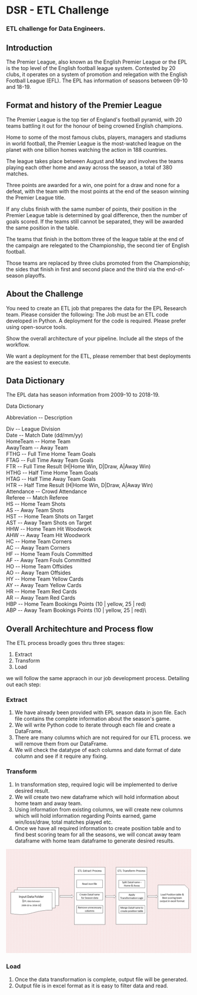 # DSR - ETL Challenge

### ETL challenge for Data Engineers.

## Introduction
The Premier League, also known as the English Premier League or the EPL is the top level of the English football league system. Contested by 20 clubs, it operates on a system of promotion and relegation with the English Football League (EFL).
The EPL has information of seasons between 09-10 and 18-19. 

## Format and history of the Premier League
The Premier League is the top tier of England's football pyramid, with 20 teams battling it out for the honour of being crowned English champions.

Home to some of the most famous clubs, players, managers and stadiums in world football, the Premier League is the most-watched league on the planet with one billion homes watching the action in 188 countries.

The league takes place between August and May and involves the teams playing each other home and away across the season, a total of 380 matches.

Three points are awarded for a win, one point for a draw and none for a defeat, with the team with the most points at the end of the season winning the Premier League title.

If any clubs finish with the same number of points, their position in the Premier League table is determined by goal difference, then the number of goals scored. If the teams still cannot be separated, they will be awarded the same position in the table.

The teams that finish in the bottom three of the league table at the end of the campaign are relegated to the Championship, the second tier of English football.

Those teams are replaced by three clubs promoted from the Championship; the sides that finish in first and second place and the third via the end-of-season playoffs.

## About the Challenge

You need to create an ETL job that prepares the data for the EPL Research team. Please consider the following:
    The Job must be an ETL code developed in Python.
    A deployment for the code is required. Please prefer using open-source tools.

Show the overall architecture of your pipeline. Include all the steps of the workflow.

We want a deployment for the ETL, please remember that best deployments are the easiest to execute.

## Data Dictionary
The EPL data has season information from 2009-10 to 2018-19.

Data Dictionary

Abbreviation -- Description

Div           --   League Division\
Date 	      --  Match Date (dd/mm/yy)\
HomeTeam 	  --   Home Team\
AwayTeam 	  --   Away Team\
FTHG 	      --   Full Time Home Team Goals\
FTAG 	      --   Full Time Away Team Goals\
FTR 	      --   Full Time Result (H|Home Win, D|Draw, A|Away Win)\
HTHG 	      --   Half Time Home Team Goals\
HTAG 	      --   Half Time Away Team Goals\
HTR 	      --   Half Time Result (H|Home Win, D|Draw, A|Away Win)\
Attendance 	  --   Crowd Attendance\
Referee 	  --   Match Referee\
HS 	          --   Home Team Shots\
AS 	          --   Away Team Shots\
HST 	      --   Home Team Shots on Target\
AST 	      --   Away Team Shots on Target\
HHW 	      --   Home Team Hit Woodwork\
AHW 	      --   Away Team Hit Woodwork\
HC 	          --   Home Team Corners\
AC 	          --   Away Team Corners\
HF 	          --   Home Team Fouls Committed\
AF 	          --   Away Team Fouls Committed\
HO 	          --   Home Team Offsides\
AO 	          --   Away Team Offsides\
HY 	          --   Home Team Yellow Cards\
AY 	          --   Away Team Yellow Cards\
HR 	          --   Home Team Red Cards\
AR 	          --   Away Team Red Cards\
HBP 	      --   Home Team Bookings Points (10 | yellow, 25 | red)\
ABP 	      --   Away Team Bookings Points (10 | yellow, 25 | red)\

## Overall Architechture and Process flow

The ETL process broadly goes thru three stages:
1. Extract
2. Transform
3. Load

we will follow the same appraoch in our job development process. Detailing out each step:

### Extract
1. We have already been provided with EPL season data in json file. Each file contains the complete information about the season's game.
2. We will write Python code to iterate through each file and create a DataFrame.
3. There are many columns which are not required for our ETL process. we will remove them from our DataFrame.
4. We will check the datatype of each columns and date format of date column and see if it require any fixing.

### Transform
1. In transformation step, required logic will be implemented to derive desired result.
2. We will create two new dataframe which will hold information about home team and away team.
3. Using information from existing columns, we will create new columns which will hold information regarding Points earned, game win/loss/draw, total matches played etc.
4. Once we have all required information to create position table and to find best scoring team for all the seasons, we will concat away team dataframe with home team dataframe to generate desired results.

![EPL ETL Process FLow](ETP-ETL-Process.png)

### Load
1. Once the data transformation is complete, output file will be generated.
2. Output file is in excel format as it is easy to filter data and read.
